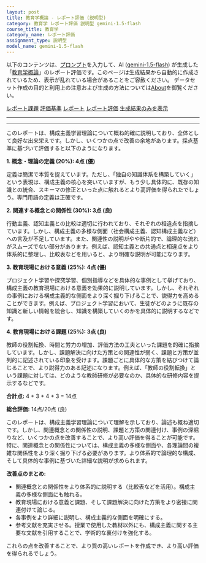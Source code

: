 ```yaml
---
layout: post
title: 教育学概論 - レポート評価 (説明型)
category: 教育学 レポート評価 説明型 gemini-1.5-flash
course_title: 教育学
category_name: レポート評価
assignment_type: 説明型
model_name: gemini-1.5-flash
---
```


以下のコンテンツは、[プロンプト](http://127.0.0.1:8000/generated/教育学/gemini-1.5-flash/prompt_レポート評価-説明型.md)を入力して、AI ([gemini-1.5-flash](contents/gemini-1.5-flash)) が生成した「[教育学概論](/contents/教育学/)」のレポート評価です。このページは生成結果から自動的に作成されているため、表示が乱れている場合があることをご容赦ください。
データセット作成の目的と利用上の注意および生成の方法については[About](/About)を御覧ください。

[レポート課題](../レポート課題-説明型)
[評価基準](../評価基準-説明型)
[レポート](../レポート-説明型)
[レポート評価](../レポート評価-説明型)
[生成結果のみを表示](http://127.0.0.1:8000/generated/教育学/gemini-1.5-flash/レポート評価-説明型.md)
  

***
***
  
このレポートは、構成主義学習理論について概ね的確に説明しており、全体として良好な出来栄えです。しかし、いくつかの点で改善の余地があります。採点基準に基づいて評価すると以下のようになります。


**1. 概念・理論の定義 (20%): 4点 (優)**

定義は簡潔で本質を捉えています。ただし、「独自の知識体系を構築していく」という表現は、構成主義の核心を突いていますが、もう少し具体的に、既存の知識との統合、スキーマの修正といった点に触れるとより高評価を得られたでしょう。専門用語の定義は正確です。


**2. 関連する概念との関係性 (30%): 3点 (良)**

行動主義、認知主義との比較は適切に行われており、それぞれの相違点を指摘しています。しかし、構成主義の多様な側面（社会構成主義、認知構成主義など）への言及が不足しています。また、関連性の説明がやや断片的で、論理的な流れがスムーズでない部分があります。例えば、認知主義との共通点と相違点をより体系的に整理し、比較表などを用いると、より明確な説明が可能になります。


**3. 教育現場における意義 (25%): 4点 (優)**

プロジェクト学習や探究学習、個別指導などを具体的な事例として挙げており、構成主義の教育現場における意義を効果的に説明しています。しかし、それぞれの事例における構成主義的な側面をより深く掘り下げることで、説得力を高めることができます。例えば、プロジェクト学習において、生徒がどのように既存の知識と新しい情報を統合し、知識を構築していくのかを具体的に説明するなどです。


**4. 教育現場における課題 (25%): 3点 (良)**

教師の役割転換、時間と労力の増加、評価方法の工夫といった課題を的確に指摘しています。しかし、課題解決に向けた方策との関連性が弱く、課題と方策が並列的に記述されている印象を受けます。課題ごとに具体的な方策を結びつけて論じることで、より説得力のある記述になります。例えば、「教師の役割転換」という課題に対しては、どのような教師研修が必要なのか、具体的な研修内容を提示するなどです。


**合計点:** 4 + 3 + 4 + 3 = 14点


**総合評価:** 14点/20点 (良)

このレポートは、構成主義学習理論について理解を示しており、論述も概ね適切です。しかし、関連概念との関係性の説明、課題と方策の関連付け、事例の深堀りなど、いくつかの点を改善することで、より高い評価を得ることが可能です。特に、関連概念との関係性については、構成主義の多様な側面や、各理論間の複雑な関係性をより深く掘り下げる必要があります。より体系的で論理的な構成、そして具体的な事例に基づいた詳細な説明が求められます。


**改善点のまとめ:**

* 関連概念との関係性をより体系的に説明する（比較表などを活用）。構成主義の多様な側面にも触れる。
* 教育現場における意義と課題、そして課題解決に向けた方策をより密接に関連付けて論じる。
* 各事例をより詳細に説明し、構成主義的な側面を明確にする。
* 参考文献を充実させる。授業で使用した教材以外にも、構成主義に関する主要な文献を引用することで、学術的な裏付けを強化する。


これらの点を改善することで、より質の高いレポートを作成でき、より高い評価を得られるでしょう。
